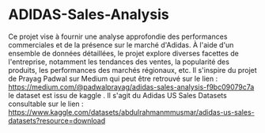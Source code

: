 # ADIDAS-Sales-Analysis
Ce projet vise à fournir une analyse approfondie des performances commerciales et de la présence sur le marché d'Adidas. À l'aide d'un ensemble de données détaillées, le projet explore diverses facettes de l'entreprise, notamment les tendances des ventes, la popularité des produits, les performances des marchés régionaux, etc.
Il s'inspire du projet de Prayag Padwal sur Medium qui peut être retrouvé sur le lien : https://medium.com/@padwalprayag/adidas-sales-analysis-f9bc09079c7a
le dataset est issu de kaggle . Il s'agit du Adidas US Sales Datasets consultable sur le lien : https://www.kaggle.com/datasets/abdulrahmanmmusmar/adidas-us-sales-datasets?resource=download

